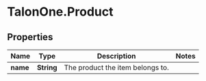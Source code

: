 # TalonOne.Product

## Properties

Name | Type | Description | Notes
------------ | ------------- | ------------- | -------------
**name** | **String** | The product the item belongs to. | 


